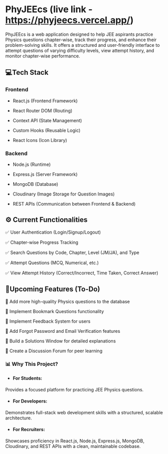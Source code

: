 
# PhyJEEcs (live link - https://phyjeecs.vercel.app/)

PhyJEEcs is a web application designed to help JEE aspirants practice Physics questions chapter-wise, track their progress, and enhance their problem-solving skills. It offers a structured and user-friendly interface to attempt questions of varying difficulty levels, view attempt history, and monitor chapter-wise performance.

## 💻Tech Stack
### Frontend
- React.js (Frontend Framework)

- React Router DOM (Routing)

- Context API (State Management)

- Custom Hooks (Reusable Logic)

- React Icons (Icon Library)

### Backend
- Node.js (Runtime)

- Express.js (Server Framework)

- MongoDB (Database)

- Cloudinary (Image Storage for Question Images)

- REST APIs (Communication between Frontend & Backend)

## ⚙️ Current Functionalities

✅ User Authentication (Login/Signup/Logout)

✅ Chapter-wise Progress Tracking 

✅ Search Questions by Code, Chapter, Level (JM/JA), and Type

✅ Attempt Questions (MCQ, Numerical, etc.)

✅ View Attempt History (Correct/Incorrect, Time Taken, Correct Answer)

## 🎯Upcoming Features (To-Do)
📌 Add more high-quality Physics questions to the database

📌 Implement Bookmark Questions functionality

📌 Implement Feedback System for users 

📌 Add Forgot Password and Email Verification features

📌 Build a Solutions Window for detailed explanations

📌 Create a Discussion Forum for peer learning



### 📊 Why This Project?
- #### For Students: 
Provides a focused platform for practicing JEE Physics questions.

- #### For Developers: 
Demonstrates full-stack web development skills with a structured, scalable architecture.

- #### For Recruiters: 
Showcases proficiency in React.js, Node.js, Express.js, MongoDB, Cloudinary, and REST APIs with a clean, maintainable codebase.


